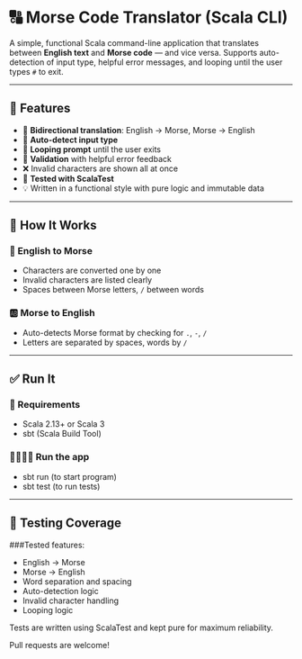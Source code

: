 # 🔠 Morse Code Translator (Scala CLI)

A simple, functional Scala command-line application that translates between **English text** and **Morse code** — and vice versa. Supports auto-detection of input type, helpful error messages, and looping until the user types `#` to exit.

---

## 🚀 Features

- 🔄 **Bidirectional translation**: English → Morse, Morse → English
- 🧠 **Auto-detect input type**
- 🔁 **Looping prompt** until the user exits
- 🧼 **Validation** with helpful error feedback
- ❌ Invalid characters are shown all at once
- 🧪 **Tested with ScalaTest**
- 💡 Written in a functional style with pure logic and immutable data

---

## 🧰 How It Works

### 📘 English to Morse
- Characters are converted one by one
- Invalid characters are listed clearly
- Spaces between Morse letters, `/` between words

### 🆎 Morse to English
- Auto-detects Morse format by checking for `.`, `-`, `/`
- Letters are separated by spaces, words by `/`

---

## ✅ Run It

### 🎯 Requirements
- Scala 2.13+ or Scala 3
- sbt (Scala Build Tool)

### 🏃🏻‍♂️‍➡️ Run the app
- sbt run (to start program)
- sbt test (to run tests)

---

## 🧪 Testing Coverage

###Tested features:
- English → Morse
- Morse → English
- Word separation and spacing
- Auto-detection logic
- Invalid character handling
- Looping logic

Tests are written using ScalaTest and kept pure for maximum reliability.


Pull requests are welcome!
